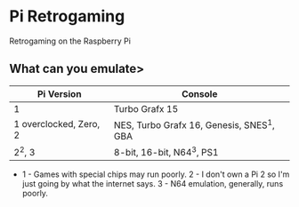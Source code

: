 # Pi Retrogaming

Retrogaming on the Raspberry Pi

## What can you emulate>

| Pi Version | Console |
|---|---|
| 1 | Turbo Grafx 15 |
| 1 overclocked, Zero, 2 | NES, Turbo Grafx 16, Genesis, SNES<sup>1</sup>, GBA |
| 2<sup>2</sup>, 3 | 8-bit, 16-bit, N64<sup>3</sup>, PS1 |

* 1 - Games with special chips may run poorly. 2 - I don't own a Pi 2 so I'm just going by what the internet says. 3 - N64 emulation, generally, runs poorly.
